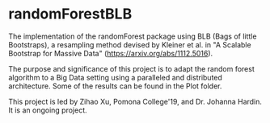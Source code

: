# randomForestBLB

The implementation of the randomForest package using BLB (Bags of little Bootstraps), a resampling method devised by Kleiner et al. in "A Scalable Bootstrap for Massive Data" (https://arxiv.org/abs/1112.5016).

The purpose and significance of this project is to adapt the random forest algorithm to a Big Data setting using a paralleled and distributed architecture. Some of the results can be found in the Plot folder.

This project is led by Zihao Xu, Pomona College'19, and Dr. Johanna Hardin. It is an ongoing project.
